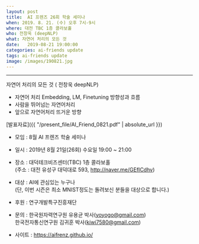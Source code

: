 ```yaml
---
layout: post
title:  AI 프렌즈 26회 학술 세미나
when: 2019. 8. 21. (수) 오후 7시-9시
where: 대전 TBC 1층 콜라보홀
who: 전창욱 (deepNLP)
what: 자연어 처리의 모든 것
date:   2019-08-21 19:00:00
categories: ai-friends update
tags: ai-friends update
image: /images/190821.jpg
---
```

***  
자연어 처리의 모든 것 ( 전창욱 deepNLP)
- 자연어 처리 Embedding, LM, Finetuning 방향성과 흐름  
- 사람을 뛰어넘는 자연어처리  
- 앞으로 자연어처리 뜨거운 방향  

[발표자료]({{ "/present_file/AI_Friend_0821.pdf" | absolute_url }})  



- 모임 : 8월 AI 프렌즈 학술 세미나  
- 일시 : 2019년 8월 21일(26회) 수요일 19:00 ~ 21:00  
- 장소 : 대덕테크비즈센터(TBC) 1층 콜라보홀  
             (주소 : 대전 유성구 대덕대로 593, http://naver.me/GEfICdhv)  
- 대상 : AI에 관심있는 누구나  
             (단, 이번 시즌은 최소 MNIST정도는 돌려보신 분들을 대상으로 합니다.)  



- 후원 : 연구개발특구진흥재단  
- 문의 : 한국원자력연구원 유용균 박사(yoyogo@gmail.com)  
             한국전자통신연구원 김귀훈 박사(kiwi7580@gmail.com)  
- 사이트 : https://aifrenz.github.io/ 
